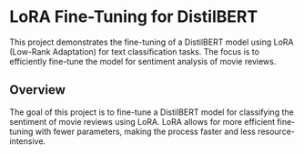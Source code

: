 # LoRA Fine-Tuning for DistilBERT

This project demonstrates the fine-tuning of a DistilBERT model using LoRA (Low-Rank Adaptation) for text classification tasks. The focus is to efficiently fine-tune the model for sentiment analysis of movie reviews.

## Overview

The goal of this project is to fine-tune a DistilBERT model for classifying the sentiment of movie reviews using LoRA. LoRA allows for more efficient fine-tuning with fewer parameters, making the process faster and less resource-intensive.
